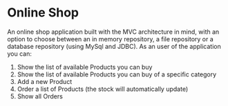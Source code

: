# Online Shop

An online shop application built with the MVC architecture in mind, with an option to choose between an in memory repository, a file repository or a database repository (using MySql and JDBC).
As an user of the application you can: 
1. Show the list of available Products you can buy
2. Show the list of available Products you can buy of a specific category
2. Add a new Product
3. Order a list of Products (the stock will automatically update)
4. Show all Orders